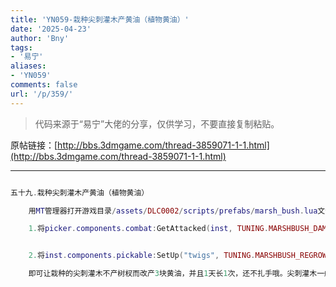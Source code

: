 ```yaml
---
title: 'YN059-栽种尖刺灌木产黄油（植物黄油）'
date: '2025-04-23'
author: 'Bny'
tags:
- '易宁'
aliases:
- 'YN059'
comments: false
url: '/p/359/'
---
```


> 代码来源于“易宁”大佬的分享，仅供学习，不要直接复制粘贴。

原帖链接：[http://bbs.3dmgame.com/thread-3859071-1-1.html](http://bbs.3dmgame.com/thread-3859071-1-1.html)

---

```lua  

五十九.栽种尖刺灌木产黄油（植物黄油）

	用MT管理器打开游戏目录/assets/DLC0002/scripts/prefabs/marsh_bush.lua文件，

	1.将picker.components.combat:GetAttacked(inst, TUNING.MARSHBUSH_DAMAGE)替换为--picker.components.combat:GetAttacked(inst, TUNING.MARSHBUSH_DAMAGE)


	2.将inst.components.pickable:SetUp("twigs", TUNING.MARSHBUSH_REGROW_TIME)替换为inst.components.pickable:SetUp("butter", TUNING.MARSHBUSH_REGROW_TIME*.25,3)

	即可让栽种的尖刺灌木不产树杈而改产3块黄油，并且1天长1次，还不扎手哦。尖刺灌木一般生长在沼泽里，用铲子挖下来就可以栽种，无须施肥，冬夏皆长

```  

